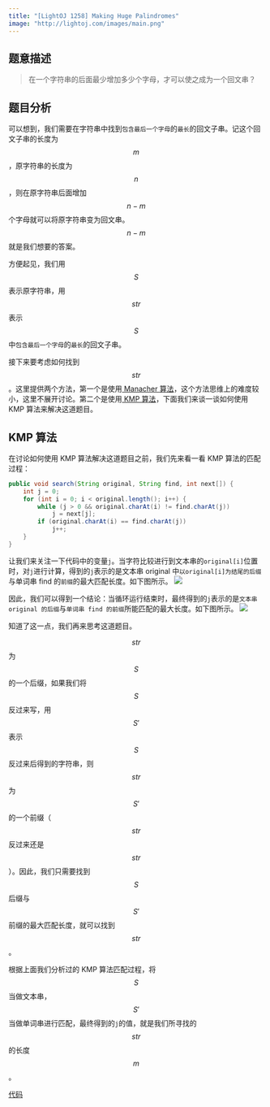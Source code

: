 ```yaml
---
title: "[LightOJ 1258] Making Huge Palindromes"
image: "http://lightoj.com/images/main.png"
---
```


## 题意描述
>在一个字符串的后面最少增加多少个字母，才可以使之成为一个回文串？

## 题目分析
可以想到，我们需要在字符串中找到`包含最后一个字母`的`最长`的回文子串。记这个回文子串的长度为 $$m$$，原字符串的长度为 $$n$$，则在原字符串后面增加 $$n-m$$ 个字母就可以将原字符串变为回文串。$$n-m$$ 就是我们想要的答案。

方便起见，我们用$$S$$表示原字符串，用$$str$$表示$$S$$中`包含最后一个字母`的`最长`的回文子串。

接下来要考虑如何找到$$str$$。这里提供两个方法，第一个是使用[ Manacher 算法][1]，这个方法思维上的难度较小，这里不展开讨论。第二个是使用[ KMP 算法][2]，下面我们来谈一谈如何使用 KMP 算法来解决这道题目。

## KMP 算法

在讨论如何使用 KMP 算法解决这道题目之前，我们先来看一看 KMP 算法的匹配过程：
``` java
public void search(String original, String find, int next[]) {  
    int j = 0;  
    for (int i = 0; i < original.length(); i++) {  
        while (j > 0 && original.charAt(i) != find.charAt(j))  
            j = next[j];  
        if (original.charAt(i) == find.charAt(j))  
            j++;  
    }  
}  
```
让我们来关注一下代码中的变量`j`。当字符比较进行到文本串的`original[i]`位置时，对`j`进行计算，得到的`j`表示的是文本串 original 中`以original[i]为结尾的后缀`与单词串 find 的`前缀`的最大匹配长度。如下图所示。
![][3]

因此，我们可以得到一个结论：当循环运行结束时，最终得到的`j`表示的是`文本串 original 的后缀`与`单词串 find 的前缀`所能匹配的最大长度。如下图所示。
![][4]


知道了这一点，我们再来思考这道题目。

$$str$$为$$S$$的一个后缀，如果我们将$$S$$反过来写，用$$S'$$表示$$S$$反过来后得到的字符串，则$$str$$为$$S'$$的一个前缀（$$str$$反过来还是$$str$$）。因此，我们只需要找到$$S$$后缀与$$S'$$前缀的最大匹配长度，就可以找到$$str$$。

根据上面我们分析过的 KMP 算法匹配过程，将$$S$$当做文本串，$$S'$$当做单词串进行匹配，最终得到的`j`的值，就是我们所寻找的$$str$$的长度$$m$$。

[代码][5]



[1]: http://www.cnblogs.com/biyeymyhjob/archive/2012/10/04/2711527.html
[2]: http://blog.csdn.net/yutianzuijin/article/details/11954939/
[3]: /assets/imgs/KMP.png
[4]: /assets/imgs/KMPend.png
[5]: https://github.com/YuCrazing/ACM-solutions/blob/master/LightOJ/1258%20-%20Making%20Huge%20Palindromes.cpp
